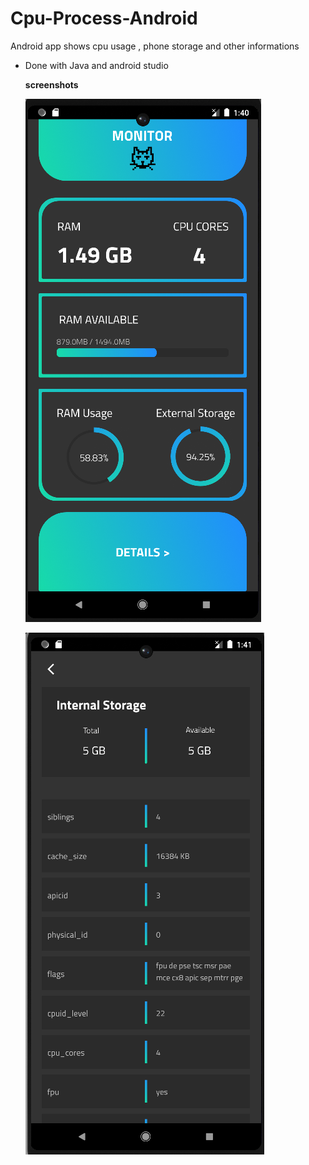 # Cpu-Process-Android

Android app shows cpu usage , phone storage and other informations

* Done with Java and android studio

  **screenshots**



  ![](assets/20230322_134505_1.png)


  ![](assets/20230322_134510_2.png)
